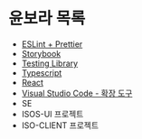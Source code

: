 # 윤보라 목록
- [ESLint + Prettier](https://github.com/isos-consulting/fe-take-over/blob/main/docs/%EC%9C%A4%EB%B3%B4%EB%9D%BC/ESLint%20%2B%20Prettier.md)
- [Storybook](https://github.com/isos-consulting/fe-take-over/blob/main/docs/%EC%9C%A4%EB%B3%B4%EB%9D%BC/Storybook.md)
- [Testing Library](https://github.com/isos-consulting/fe-take-over/blob/main/docs/%EC%9C%A4%EB%B3%B4%EB%9D%BC/Testing%20Library.md)
- [Typescript](https://github.com/isos-consulting/fe-take-over/blob/main/docs/%EC%9C%A4%EB%B3%B4%EB%9D%BC/Typescript.md)
- [React](https://github.com/isos-consulting/fe-take-over/blob/main/docs/%EC%9C%A4%EB%B3%B4%EB%9D%BC/React.md)
- [Visual Studio Code - 확장 도구](https://github.com/isos-consulting/fe-take-over/blob/main/docs/%EC%9C%A4%EB%B3%B4%EB%9D%BC/Visual%20Studio%20Code%20-%20%ED%99%95%EC%9E%A5%20%EB%8F%84%EA%B5%AC.md)
- SE
- ISOS-UI 프로젝트
- ISO-CLIENT 프로젝트
